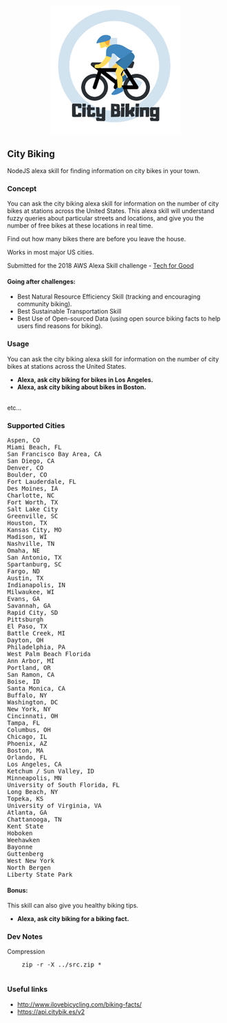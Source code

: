 <p align="center">
    <img src="./assets/city_biking_logo.png" width="300"/>
</p>

City Biking
---
NodeJS alexa skill for finding information on city bikes in your town.

### Concept

You can ask the city biking alexa skill for information on the number of city bikes at stations across the United States.
This alexa skill will understand fuzzy queries about particular streets and locations, and give you the number of free bikes at these locations in real time.

Find out how many bikes there are before you leave the house.

Works in most major US cities.

Submitted for the 2018 AWS Alexa Skill challenge - <a href="https://alexatechforgood.devpost.com/">Tech for Good</a>

#### Going after challenges:
* Best Natural Resource Efficiency Skill (tracking and encouraging community biking).
* Best Sustainable Transportation Skill
* Best Use of Open-sourced Data (using open source biking facts to help users find reasons for biking).

### Usage
You can ask the city biking alexa skill for information on the number of city bikes at stations across the United States.

* <b>Alexa, ask city biking for bikes in Los Angeles.</b>
* <b>Alexa, ask city biking about bikes in Boston.</b>
<br/>
etc...

### Supported Cities

<pre>
Aspen, CO
Miami Beach, FL
San Francisco Bay Area, CA
San Diego, CA
Denver, CO
Boulder, CO
Fort Lauderdale, FL
Des Moines, IA
Charlotte, NC
Fort Worth, TX
Salt Lake City
Greenville, SC
Houston, TX
Kansas City, MO
Madison, WI
Nashville, TN
Omaha, NE
San Antonio, TX
Spartanburg, SC
Fargo, ND
Austin, TX
Indianapolis, IN
Milwaukee, WI
Evans, GA
Savannah, GA
Rapid City, SD
Pittsburgh
El Paso, TX
Battle Creek, MI
Dayton, OH
Philadelphia, PA
West Palm Beach Florida
Ann Arbor, MI
Portland, OR
San Ramon, CA
Boise, ID
Santa Monica, CA
Buffalo, NY
Washington, DC
New York, NY
Cincinnati, OH
Tampa, FL
Columbus, OH
Chicago, IL
Phoenix, AZ
Boston, MA
Orlando, FL
Los Angeles, CA
Ketchum / Sun Valley, ID
Minneapolis, MN
University of South Florida, FL
Long Beach, NY
Topeka, KS
University of Virginia, VA
Atlanta, GA
Chattanooga, TN
Kent State
Hoboken
Weehawken
Bayonne
Guttenberg
West New York
North Bergen
Liberty State Park
</pre>


#### Bonus:
This skill can also give you healthy biking tips.

* <b>Alexa, ask city biking for a biking fact.</b>


### Dev Notes

Compression
<pre>
    zip -r -X ../src.zip *
 </pre>

### Useful links
* http://www.ilovebicycling.com/biking-facts/
* https://api.citybik.es/v2